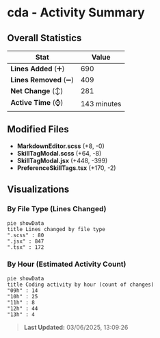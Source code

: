 # cda - Activity Summary 

## Overall Statistics

| Stat                   | Value                                                             |
| ---------------------- | ----------------------------------------------------------------- |
| **Lines Added** (➕)   | 690                                          |
| **Lines Removed** (➖) | 409                                        |
| **Net Change** (↕)    | 281                |
| **Active Time** (⌚)   | 143 minutes |


## Modified Files
- **MarkdownEditor.scss** (+8, -0)
- **SkillTagModal.scss** (+64, -8)
- **SkillTagModal.jsx** (+448, -399)
- **PreferenceSkillTags.tsx** (+170, -2)

## Visualizations

### By File Type (Lines Changed)

```mermaid
pie showData
title Lines changed by file type
".scss" : 80
".jsx" : 847
".tsx" : 172
```

### By Hour (Estimated Activity Count)

```mermaid
pie showData
title Coding activity by hour (count of changes)
"09h" : 14
"10h" : 25
"11h" : 8
"12h" : 44
"13h" : 4
```


> **Last Updated:** 03/06/2025, 13:09:26
